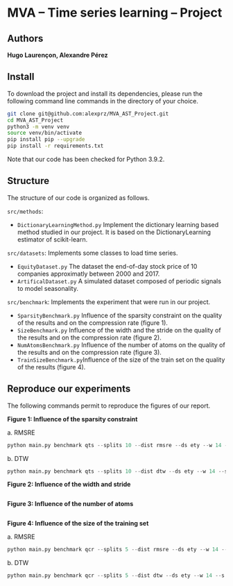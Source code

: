 # MVA – Time series learning – Project
## Authors
**Hugo Laurençon, Alexandre Pérez**


## Install
To download the project and install its dependencies, please run the following command line commands in the directory of your choice.
```sh
git clone git@github.com:alexprz/MVA_AST_Project.git
cd MVA_AST_Project
python3 -m venv venv
source venv/bin/activate
pip install pip --upgrade
pip install -r requirements.txt
```
Note that our code has been checked for Python 3.9.2.

## Structure
The structure of our code is organized as follows.

`src/methods`:
* `DictionaryLearningMethod.py` Implement the dictionary learning based method studied in our project. It is based on the DictionaryLearning estimator of scikit-learn.

`src/datasets`: Implements some classes to load time series.
* `EquityDataset.py` The dataset the end-of-day stock price of 10 companies approximatly between 2000 and 2017.
* `ArtificalDataset.py` A simulated dataset composed of periodic signals to model seasonality.

`src/benchmark`: Implements the experiment that were run in our project.
* `SparsityBenchmark.py` Influence of the sparsity constraint on the quality of the results and on the compression rate (figure 1).
* `SizeBenchmark.py` Influence of the width and the stride on the quality of the results and on the compression rate (figure 2).
* `NumAtomsBenchmark.py` Influence of the number of atoms on the quality of the results and on the compression rate (figure 3).
* `TrainSizeBenchmark.py`Influence of the size of the train set on the quality of the results (figure 4).


## Reproduce our experiments
The following commands permit to reproduce the figures of our report.

**Figure 1: Influence of the sparsity constraint**

a. RMSRE
```python
python main.py benchmark qts --splits 10 --dist rmsre --ds ety --w 14 --s 14 --iter 100
```
b. DTW
```python
python main.py benchmark qts --splits 10 --dist dtw --ds ety --w 14 --s 14 --iter 100
```


**Figure 2: Influence of the width and stride**
```python

```


**Figure 3: Influence of the number of atoms**
```python

```


**Figure 4: Influence of the size of the training set**

a. RMSRE
```python
python main.py benchmark qcr --splits 5 --dist rmsre --ds ety --w 14 --s 14 --iter 100
```

b. DTW
```python
python main.py benchmark qcr --splits 5 --dist dtw --ds ety --w 14 --s 14 --iter 100
```
